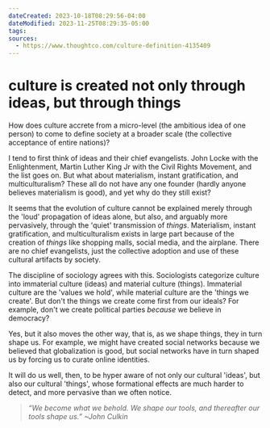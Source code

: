 ```yaml
---
dateCreated: 2023-10-18T08:29:56-04:00
dateModified: 2023-11-25T08:29:35-05:00
tags: 
sources:
  - https://www.thoughtco.com/culture-definition-4135409
---
```

# culture is created not only through ideas, but through things

How does culture accrete from a micro-level (the ambitious idea of one person) to come to define society at a broader scale (the collective acceptance of entire nations)?

I tend to first think of ideas and their chief evangelists. John Locke with the Enlightenment, Martin Luther King Jr with the Civil Rights Movement, and the list goes on. But what about materialism, instant gratification, and multiculturalism? These all do not have any one founder (hardly anyone believes materialism is good), and yet why do they still exist?

It seems that the evolution of culture cannot be explained merely through the 'loud' propagation of ideas alone, but also, and arguably more pervasively, through the 'quiet' transmission of *things*. Materialism, instant gratification, and multiculturalism exists in large part because of the creation of *things* like shopping malls, social media, and the airplane. There are no chief evangelists, just the collective adoption and use of these cultural artifacts by society.

The discipline of sociology agrees with this. Sociologists categorize culture into immaterial culture (ideas) and material culture (things). Immaterial culture are the 'values we hold', while material culture are the 'things we create'. But don't the things we create come first from our ideals? For example, don't we create political parties *because* we believe in democracy?

Yes, but it also moves the other way, that is, as we shape things, they in turn shape us. For example, we might have created social networks because we believed that globalization is good, but social networks have in turn shaped us by forcing us to curate online identities. 

It will do us well, then, to be hyper aware of not only our cultural 'ideas', but also our cultural 'things', whose formational effects are much harder to detect, and more pervasive than we often notice.

> *“We become what we behold. We shape our tools, and thereafter our tools shape us.” ~John Culkin*